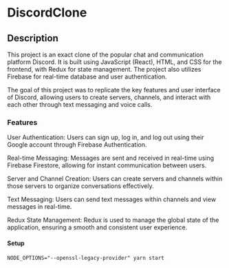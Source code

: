 # DiscordClone



## Description  
    
This project is an exact clone of the popular chat and communication platform Discord. It is built using JavaScript (React), HTML, and CSS for the frontend, with Redux for state management. The project also utilizes Firebase for real-time database and user authentication.

The goal of this project was to replicate the key features and user interface of Discord, allowing users to create servers, channels, and interact with each other through text messaging and voice calls.



### Features      
    
User Authentication: Users can sign up, log in, and log out using their Google account through Firebase Authentication.

Real-time Messaging: Messages are sent and received in real-time using Firebase Firestore, allowing for instant communication between users.

Server and Channel Creation: Users can create servers and channels within those servers to organize conversations effectively.

Text Messaging: Users can send text messages within channels and view messages in real-time.

Redux State Management: Redux is used to manage the global state of the application, ensuring a smooth and consistent user experience.

#### Setup    
    

```markdown
NODE_OPTIONS="--openssl-legacy-provider" yarn start

